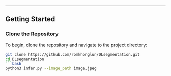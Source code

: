 
---

## **Getting Started**  

### Clone the Repository  
To begin, clone the repository and navigate to the project directory:  

```bash  
git clone https://github.com/romkhonglun/DLsegmentation.git  
cd DLsegmentation
```bash
python3 infer.py --image_path image.jpeg  
